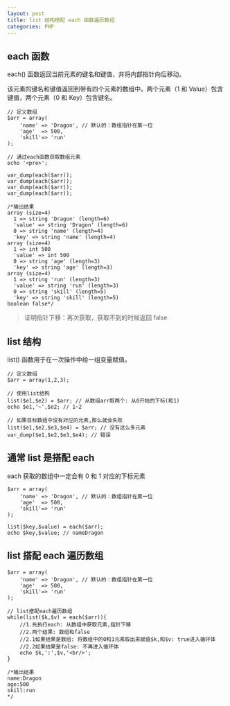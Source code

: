 ```yaml
---
layout: post
title: list 结构搭配 each 函数遍历数组
categories: PHP
---
```


## each 函数

each() 函数返回当前元素的键名和键值，并将内部指针向后移动。

该元素的键名和键值返回到带有四个元素的数组中。两个元素（1 和 Value）包含键值，两个元素（0 和 Key）包含键名。

~~~
// 定义数组
$arr = array(
    'name' => 'Dragon', // 默认的：数组指针在第一位
    'age'  => 500,
    'skill'=> 'run'
);

// 通过each函数获取数组元素
echo '<pre>';

var_dump(each($arr));
var_dump(each($arr));
var_dump(each($arr));
var_dump(each($arr));

/*输出结果
array (size=4)
  1 => string 'Dragon' (length=6)
  'value' => string 'Dragon' (length=6)
  0 => string 'name' (length=4)
  'key' => string 'name' (length=4)
array (size=4)
  1 => int 500
  'value' => int 500
  0 => string 'age' (length=3)
  'key' => string 'age' (length=3)
array (size=4)
  1 => string 'run' (length=3)
  'value' => string 'run' (length=3)
  0 => string 'skill' (length=5)
  'key' => string 'skill' (length=5)
boolean false*/
~~~

> 证明指针下移：再次获取，获取不到的时候返回 false

## list 结构

list() 函数用于在一次操作中给一组变量赋值。

~~~
// 定义数组
$arr = array(1,2,3);

// 使用list结构
list($e1,$e2) = $arr; // 从数组arr取两个: 从0开始的下标(和1)
echo $e1,'~',$e2; // 1~2

// 如果目标数组中没有对应的元素,那么就会失败
list($e1,$e2,$e3,$e4) = $arr; // 没有这么多元素
var_dump($e1,$e2,$e3,$e4); // 错误
~~~

## 通常 list 是搭配 each

each 获取的数组中一定会有 0 和 1 对应的下标元素

~~~
$arr = array(
    'name' => 'Dragon', // 默认的：数组指针在第一位
    'age'  => 500,
    'skill'=> 'run'
);

list($key,$value) = each($arr);
echo $key,$value; // nameDragon
~~~

## list 搭配 each 遍历数组

~~~
$arr = array(
    'name' => 'Dragon', // 默认的：数组指针在第一位
    'age'  => 500,
    'skill'=> 'run'
);

// list搭配each遍历数组
while(list($k,$v) = each($arr)){
    //1.先执行each: 从数组中获取元素,指针下移
    //2.两个结果: 数组和false
    //2.1如果结果是数组: 将数组中的0和1元素取出来赋值$k,和$v: true进入循环体
    //2.2如果结果是false: 不再进入循环体
    echo $k,':',$v,'<br/>';
}

/*输出结果
name:Dragon
age:500
skill:run
*/
~~~